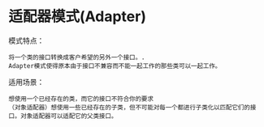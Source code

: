 # 适配器模式(Adapter)

模式特点：

    将一个类的接口转换成客户希望的另外一个接口。.
    Adapter模式使得原本由于接口不兼容而不能一起工作的那些类可以一起工作。 

适用场景：
    
    想使用一个已经存在的类，而它的接口不符合你的要求
    （对象适配器）想使用一些已经存在的子类，但不可能对每一个都进行子类化以匹配它们的接口。对象适配器可以适配它的父类接口。
